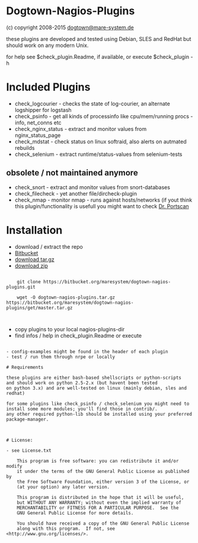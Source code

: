 # Dogtown-Nagios-Plugins 

(c) copyright 2008-2015 dogtown@mare-system.de

these plugins are developed and tested using Debian, SLES
and RedHat but should work on any modern Unix.

for help see $check_plugin.Readme, if available, or 
execute $check_plugin -h 


# Included Plugins

- check_logcourier - checks the state of log-courier, an alternate logshipper for logstash
- check_psinfo - get all kinds of processinfo like cpu/mem/running procs - info, net_conns etc
- check_nginx_status - extract and monitor values from nginx_status_page
- check_mdstat - check status on linux softraid, also alerts on autmated rebuilds
- check_selenium - extract runtime/status-values from selenium-tests


## obsolete / not maintained anymore

- check_snort - extract and monitor values from snort-databases
- check_filecheck - yet another file/dircheck-plugin
- check_nmap - monitor nmap - runs against hosts/networks (if yout think this plugin/functionality
  is usefull you might want to check [Dr. Portscan](https://git.lrz.de/?p=DrPortScan.git)


# Installation

- download / extract the repo
 - [Bitbucket ](https://bitbucket.org/maresystem/dogtown-nagios-plugins/src)
 - [download tar.gz](https://bitbucket.org/maresystem/dogtown-nagios-plugins/get/master.tar.gz) 
 - [download zip](https://bitbucket.org/maresystem/dogtown-nagios-plugins/get/master.zip)

~~~

    git clone https://bitbucket.org/maresystem/dogtown-nagios-plugins.git
    
    wget -O dogtown-nagios-plugins.tar.gz https://bitbucket.org/maresystem/dogtown-nagios-plugins/get/master.tar.gz
    
    
~~~

- copy plugins to your local nagios-plugins-dir
- find infos / help in check_plugin.Readme or execute 

~~~ check_plugin -h ~~~

- config-examples might be found in the header of each plugin
- test / run them through nrpe or locally

# Requirements 

these plugins are either bash-based shellscripts or python-scripts
and should work on python 2.5-2.x (but havent been tested
on python 3.x) and are well-tested on linux (mainly debian, sles and 
redhat)

for some plugins like check_psinfo / check_selenium you might need to 
install some more modules; you'll find those in contrib/. 
any other required python-lib should be installed using your preferred 
package-manager.



# License: 

- see License.txt
    
    This program is free software: you can redistribute it and/or modify
    it under the terms of the GNU General Public License as published by
    the Free Software Foundation, either version 3 of the License, or
    (at your option) any later version.

    This program is distributed in the hope that it will be useful,
    but WITHOUT ANY WARRANTY; without even the implied warranty of
    MERCHANTABILITY or FITNESS FOR A PARTICULAR PURPOSE.  See the
    GNU General Public License for more details.

    You should have received a copy of the GNU General Public License
    along with this program.  If not, see <http://www.gnu.org/licenses/>.
